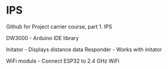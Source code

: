 # IPS
Github for Project carrier course, part 1. IPS

DW3000 - Arduino IDE library

Initator - Displays distance data
Responder - Works with initator

WiFi module - Connect ESP32 to 2.4 GHz WiFi
